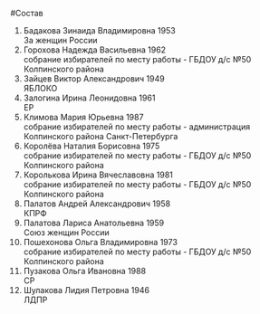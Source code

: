 #Состав
1. Бадакова Зинаида Владимировна 1953   
    За женщин России
2. Горохова Надежда Васильевна 1962   
    собрание избирателей по месту работы - ГБДОУ д/с №50 Колпинского района
3. Зайцев Виктор Александрович 1949   
    ЯБЛОКО
4. Залогина Ирина Леонидовна 1961   
    ЕР
5. Климова Мария Юрьевна 1987   
    собрание избирателей по месту работы - администрация Колпинского района Санкт-Петербурга
6. Королёва Наталия Борисовна 1975   
    собрание избирателей по месту работы - ГБДОУ д/с №50 Колпинского района
7. Королькова Ирина Вячеславовна 1981   
    собрание избирателей по месту работы - ГБДОУ д/с №50 Колпинского района
8. Палатов Андрей Александрович 1958   
    КПРФ
9. Палатова Лариса Анатольевна 1959   
    Союз женщин России
10. Пошехонова Ольга Владимировна 1973   
    собрание избирателей по месту работы - ГБДОУ д/с №50 Колпинского района
11. Пузакова Ольга Ивановна 1988   
    СР
12. Шулакова Лидия Петровна 1946   
    ЛДПР
